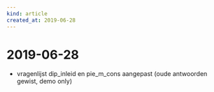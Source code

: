 ```yaml
---
kind: article
created_at: 2019-06-28
---
```


# 2019-06-28

* vragenlijst dip_inleid en pie_m_cons aangepast (oude antwoorden gewist, demo only)
